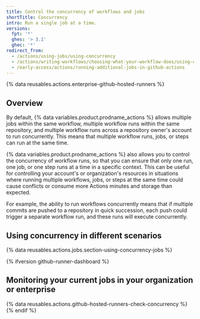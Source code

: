 ```yaml
---
title: Control the concurrency of workflows and jobs
shortTitle: Concurrency
intro: Run a single job at a time.
versions:
  fpt: '*'
  ghes: '> 3.1'
  ghec: '*'
redirect_from:
  - /actions/using-jobs/using-concurrency
  - /actions/writing-workflows/choosing-what-your-workflow-does/using-concurrency
  - /early-access/actions/running-additional-jobs-in-github-actions
---
```


{% data reusables.actions.enterprise-github-hosted-runners %}

## Overview

By default, {% data variables.product.prodname_actions %} allows multiple jobs within the same workflow, multiple workflow runs within the same repository, and multiple workflow runs across a repository owner's account to run concurrently. This means that multiple workflow runs, jobs, or steps can run at the same time.

{% data variables.product.prodname_actions %} also allows you to control the concurrency of workflow runs, so that you can ensure that only one run, one job, or one step runs at a time in a specific context. This can be useful for controlling your account's or organization's resources in situations where running multiple workflows, jobs, or steps at the same time could cause conflicts or consume more Actions minutes and storage than expected.

For example, the ability to run workflows concurrently means that if multiple commits are pushed to a repository in quick succession, each push could trigger a separate workflow run, and these runs will execute concurrently.

## Using concurrency in different scenarios

{% data reusables.actions.jobs.section-using-concurrency-jobs %}

{% ifversion github-runner-dashboard %}

## Monitoring your current jobs in your organization or enterprise

{% data reusables.actions.github-hosted-runners-check-concurrency %}
{% endif %}

